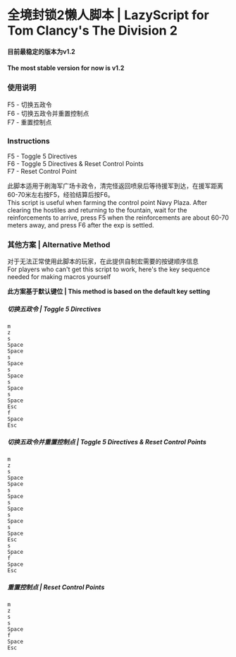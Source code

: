 # 全境封锁2懒人脚本 | LazyScript for Tom Clancy's The Division 2

#### 目前最稳定的版本为v1.2  
#### The most stable version for now is v1.2

### 使用说明  
F5 - 切换五政令  
F6 - 切换五政令并重置控制点  
F7 - 重置控制点  

### Instructions  
F5 - Toggle 5 Directives  
F6 - Toggle 5 Directives & Reset Control Points  
F7 - Reset Control Point  

此脚本适用于刷海军广场卡政令，清完怪返回喷泉后等待援军到达，在援军距离60-70米左右按F5，经验结算后按F6。  
This script is useful when farming the control point Navy Plaza. After clearing the hostiles and returning to the fountain, wait for the reinforcements to arrive, press F5 when the reinforcements are about 60-70 meters away, and press F6 after the exp is settled.

<!--##### v1版本使用AHK v1.1 编写，目前计划使用 AHK v2.0 重写，将添加连点器功能  -->

### 其他方案 | Alternative Method 
对于无法正常使用此脚本的玩家，在此提供自制宏需要的按键顺序信息  
For players who can't get this script to work, here's the key sequence needed for making macros yourself  

**此方案基于默认键位 | This method is based on the default key setting**

##### 切换五政令 | Toggle 5 Directives
```
m
z
s
Space
Space
s
Space
s
Space
s
Space
s
Space
Esc
f
Space
Esc
```

##### 切换五政令并重置控制点 | Toggle 5 Directives & Reset Control Points
```
m
z
s
Space
Space
s
Space
s
Space
s
Space
s
Space
Esc
s
Space
f
Space
Esc
```

##### 重置控制点 | Reset Control Points
```
m
z
s
s
Space
f
Space
Esc
```